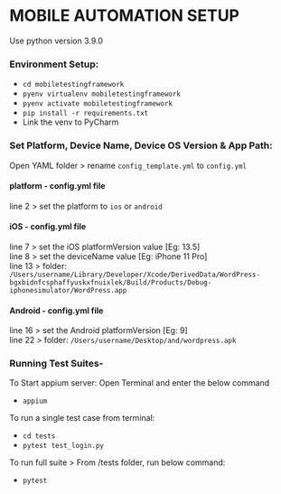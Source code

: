 # MOBILE AUTOMATION SETUP


Use python version 3.9.0

### Environment Setup:

* `cd mobiletestingframework`
* `pyenv virtualenv mobiletestingframework`
* `pyenv activate mobiletestingframework`
* `pip install -r requirements.txt`
* Link the venv to PyCharm

### Set Platform, Device Name, Device OS Version & App Path:

Open YAML folder > rename `config_template.yml` to `config.yml`<br />

#### platform - config.yml file
line 2 > set the platform to `ios` or `android`<br />

#### iOS - config.yml file
line 7 > set the iOS platformVersion value [Eg: 13.5]<br />
line 8 > set the deviceName value [Eg: iPhone 11 Pro]<br />
line 13 > folder: `/Users/username/Library/Developer/Xcode/DerivedData/WordPress-bgxbidnfcsphaffyuskxfnuixlek/Build/Products/Debug-iphonesimulator/WordPress.app`<br />

#### Android - config.yml file
line 16 > set the Android platformVersion [Eg: 9]<br />
line 22 > folder: `/Users/username/Desktop/and/wordpress.apk`<br />


### Running Test Suites-

To Start appium server:
Open Terminal and enter the below command
* `appium`

To run a single test case from terminal:<br />
* `cd tests`<br />
* `pytest test_login.py`<br />

To run full suite > From /tests folder, run below command:<br />
* `pytest`<br />
